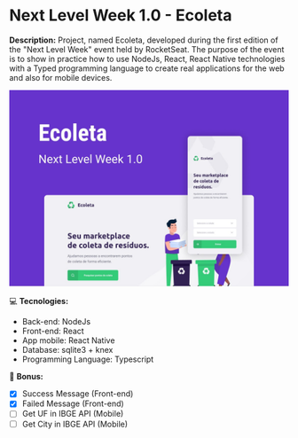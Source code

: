 # Next Level Week 1.0 - Ecoleta

**Description:**
Project, named Ecoleta, developed during the first edition of the "Next Level Week" event held by RocketSeat. The purpose of the event is to show in practice how to use NodeJs, React, React Native technologies with a Typed programming language to create real applications for the web and also for mobile devices.

![](./Ecoleta.jpeg)

:computer: **Tecnologies:**
  * Back-end: NodeJs
  * Front-end: React
  * App mobile: React Native
  * Database: sqlite3 + knex
  * Programming Language: Typescript

:pushpin: **Bonus:**
  - [x] Success Message (Front-end)
  - [x] Failed Message (Front-end)
  - [ ] Get UF in IBGE API (Mobile)
  - [ ] Get City in IBGE API (Mobile)
